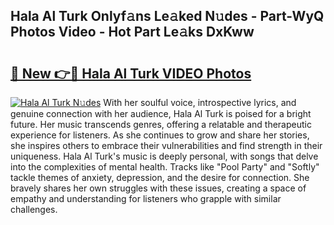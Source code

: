 ## Hala Al Turk Onlyf𝚊ns Le𝚊ked N𝚞des - Part-WyQ Photos Video - Hot Part Le𝚊ks DxKww

# <h2><a href="http://ab55027.deff.icu/?id=Hala+Al+Turk">🔗 New 👉🔴 Hala Al Turk VIDEO Photos</a></h2>

[![Hala Al Turk N𝚞des](https://i.imgur.com/rIISA9y.gif)](http://ab55027.deff.icu/?id=Hala+Al+Turk)
With her soulful voice, introspective lyrics, and genuine connection with her audience, Hala Al Turk is poised for a bright future. Her music transcends genres, offering a relatable and therapeutic experience for listeners. As she continues to grow and share her stories, she inspires others to embrace their vulnerabilities and find strength in their uniqueness. Hala Al Turk's music is deeply personal, with songs that delve into the complexities of mental health. Tracks like "Pool Party" and "Softly" tackle themes of anxiety, depression, and the desire for connection. She bravely shares her own struggles with these issues, creating a space of empathy and understanding for listeners who grapple with similar challenges.
